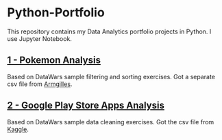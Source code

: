 # Python-Portfolio
This repository contains my Data Analytics portfolio projects in Python. I use Jupyter Notebook.


## [1 - Pokemon Analysis](https://github.com/kylenaaa/Python-Portfolio/tree/main/1%20-%20Pokemon%20Analysis)
Based on DataWars sample filtering and sorting exercises. Got a separate csv file from [Armgilles](https://gist.github.com/armgilles/194bcff35001e7eb53a2a8b441e8b2c6). 



## [2 - Google Play Store Apps Analysis](https://github.com/kylenaaa/Python-Portfolio/tree/main/2%20-%20Google%20Play%20Store%20Apps%20Analysis)
Based on DataWars sample data cleaning exercises. Got the csv file from [Kaggle](https://www.kaggle.com/datasets/lava18/google-play-store-apps/). 
